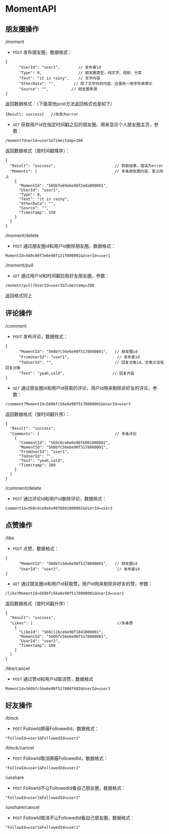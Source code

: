 MomentAPI
=========

## 朋友圈操作 ##

/moment
- `POST` 发布朋友圈，数据格式：
```
{
      "UserId": "user1",		// 发布者id
      "Type": 0,				// 朋友圈类型，纯文字、视频、分享
      "Text": "it is rainy",	// 文字内容
      "OtherData": "",		  // 除了文字外的内容，这里统一用字符串表示
      "Source": "",			 // 朋友圈来源
}
```
返回数据格式：（下面其他post方法返回格式也是如下）
```
{Result: success}	//失败为error
```
- `GET` 获取用户id在指定时间戳之后的朋友圈，用来显示个人朋友圈主页，参数：
```
/moment?UserId=user1&Timestamp=100
```
返回数据格式（按时间戳降序）：
```
{
  "Result": "success",							// 获取结果，错误为error
  "Moments": [									// 多条朋友圈内容，意义同上
    {
      "MomentId": "560bfe69e6e90f2e8a000001",
      "UserId": "user1",
      "Type": 0,
      "Text": "it is rainy",
      "OtherData": "",
      "Source": "",
      "Timestamp": 150
    }
  ]
}
```

/moment/delete
- `POST` 通过朋友圈id和用户id删除朋友圈，数据格式：
```
MomentId=560c00f3e6e90f121f000001&UserId=user1
```

/moment/pull
- `GET` 通过用户id和时间戳拉取好友朋友圈，参数：
```
/moment/pull?UserId=user3&Timestamp=200
```
返回格式同上

## 评论操作 ##

/comment
- `POST` 发布评论，数据格式：
```
{
      "MomentId": "560bfc56e6e90f5178000001",	// 朋友圈id
      "FromUserId": "user1",					 // 发布者id
      "ToUserId": "",							// 回复对象id，空表示没有回复对象
      "Text": "yeah,cold",					   // 回复内容
}
```
- `GET` 通过朋友圈id和用户id获取的评论，用户id用来剔除非好友的评论，参数：
```
/comment?MomentId=560bfc56e6e90f5178000001&UserId=user3
```
返回数据格式（按时间戳升序）：
```
{
  "Result": "success",
  "Comments": [									// 多条评论
    {
      "CommentId": "560c0ce0e6e90f6001000002",
      "MomentId": "560bfc56e6e90f5178000001",
      "FromUserId": "user1",
      "ToUserId": "",
      "Text": "yeah,cold",
      "Timestamp": 160
    }
  ]
}
```

/comment/delete
- `POST` 通过评论id和用户id删除评论，数据格式：
```
CommentId=560c0ce0e6e90f6001000002&UserId=user2
```

## 点赞操作 ##

/like
- `POST` 点赞，数据格式：
```
{
      "MomentId": "560bfc56e6e90f5178000001",	// 朋友圈id
      "UserId": "user2",						 // 发布者id
}
```
- `GET` 通过朋友圈id和用户id获取赞，用户id用来剔除非好友的赞，参数：
```
/like?MomentId=560bfc56e6e90f5178000001&UserId=user2
```
返回数据格式（按时间戳升序）：
```
{
  "Result": "success",
  "Likes": [									 //多条赞
    {
      "LikeId": "560c116ce6e90f1841000001",
      "MomentId": "560bfc56e6e90f5178000001",
      "UserId": "user2",
      "Timestamp": 160
    }
  ]
}
```

/like/cancel
- `POST` 通过赞id和用户id取消赞，数据格式
```
MomentId=560bfc56e6e90f5178007802&UserId=user3
```

## 好友操作 ##

/block
- `POST` FollowId屏蔽FollowedId，数据格式：
```
"FollowId=user1&FollowedId=user2"
```

/block/cancel
- `POST` FollowId取消屏蔽FollowedId，数据格式：
```
"FollowId=user1&FollowedId=user2"
```

/unshare
- `POST` FollowId不让FollowedId看自己朋友圈，数据格式：
```
"FollowId=user1&FollowedId=user2"
```

/unshare/cancel
- `POST` FollowId取消不让FollowedId看自己朋友圈，数据格式：
```
"FollowId=user1&FollowedId=user2"
```